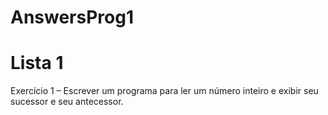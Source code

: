 # AnswersProg1

# Lista 1

Exercício 1 – Escrever um programa para ler um número inteiro e exibir seu sucessor e seu antecessor.
